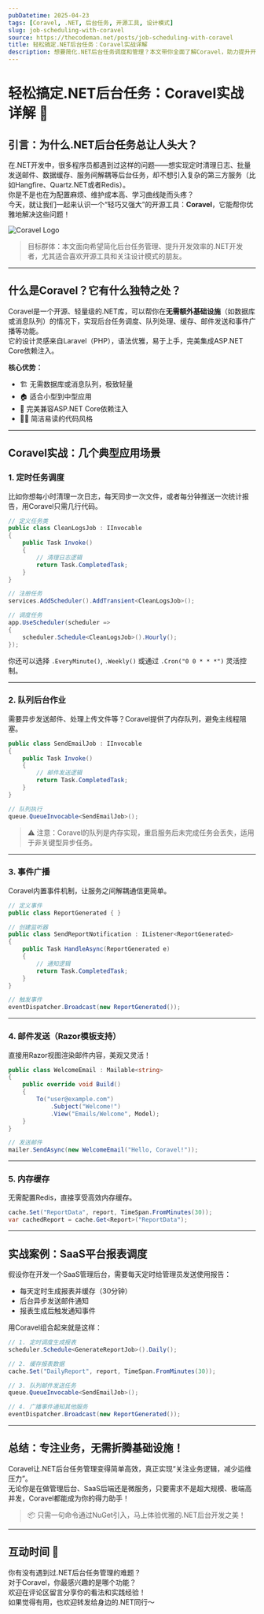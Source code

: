 ```yaml
---
pubDatetime: 2025-04-23
tags: [Coravel, .NET, 后台任务, 开源工具, 设计模式]
slug: job-scheduling-with-coravel
source: https://thecodeman.net/posts/job-scheduling-with-coravel
title: 轻松搞定.NET后台任务：Coravel实战详解
description: 想要简化.NET后台任务调度和管理？本文带你全面了解Coravel，助力提升开发效率，构建更清晰高效的后台应用！
---
```


# 轻松搞定.NET后台任务：Coravel实战详解 🚀

## 引言：为什么.NET后台任务总让人头大？

在.NET开发中，很多程序员都遇到过这样的问题——想实现定时清理日志、批量发送邮件、数据缓存、服务间解耦等后台任务，却不想引入复杂的第三方服务（比如Hangfire、Quartz.NET或者Redis）。  
你是不是也在为配置麻烦、维护成本高、学习曲线陡而头疼？  
今天，就让我们一起来认识一个“轻巧又强大”的开源工具：**Coravel**，它能帮你优雅地解决这些问题！

![Coravel Logo](https://github.com/jamesmh/coravel/raw/master/img/logo.png)

> 目标群体：本文面向希望简化后台任务管理、提升开发效率的.NET开发者，尤其适合喜欢开源工具和关注设计模式的朋友。

---

## 什么是Coravel？它有什么独特之处？

Coravel是一个开源、轻量级的.NET库，可以帮你在**无需额外基础设施**（如数据库或消息队列）的情况下，实现后台任务调度、队列处理、缓存、邮件发送和事件广播等功能。  
它的设计灵感来自Laravel（PHP），语法优雅，易于上手，完美集成ASP.NET Core依赖注入。

**核心优势：**

- 🏗 无需数据库或消息队列，极致轻量
- 🏠 适合小型到中型应用
- 🔗 完美兼容ASP.NET Core依赖注入
- 🧑‍💻 简洁易读的代码风格

---

## Coravel实战：几个典型应用场景

### 1. 定时任务调度

比如你想每小时清理一次日志，每天同步一次文件，或者每分钟推送一次统计报告，用Coravel只需几行代码。

```csharp
// 定义任务类
public class CleanLogsJob : IInvocable
{
    public Task Invoke()
    {
        // 清理日志逻辑
        return Task.CompletedTask;
    }
}

// 注册任务
services.AddScheduler().AddTransient<CleanLogsJob>();

// 调度任务
app.UseScheduler(scheduler =>
{
    scheduler.Schedule<CleanLogsJob>().Hourly();
});
```

你还可以选择 `.EveryMinute()`, `.Weekly()` 或通过 `.Cron("0 0 * * *")` 灵活控制。

---

### 2. 队列后台作业

需要异步发送邮件、处理上传文件等？Coravel提供了内存队列，避免主线程阻塞。

```csharp
public class SendEmailJob : IInvocable
{
    public Task Invoke()
    {
        // 邮件发送逻辑
        return Task.CompletedTask;
    }
}

// 队列执行
queue.QueueInvocable<SendEmailJob>();
```

> ⚠️ 注意：Coravel的队列是内存实现，重启服务后未完成任务会丢失，适用于非关键型异步任务。

---

### 3. 事件广播

Coravel内置事件机制，让服务之间解耦通信更简单。

```csharp
// 定义事件
public class ReportGenerated { }

// 创建监听器
public class SendReportNotification : IListener<ReportGenerated>
{
    public Task HandleAsync(ReportGenerated e)
    {
        // 通知逻辑
        return Task.CompletedTask;
    }
}

// 触发事件
eventDispatcher.Broadcast(new ReportGenerated());
```

---

### 4. 邮件发送（Razor模板支持）

直接用Razor视图渲染邮件内容，美观又灵活！

```csharp
public class WelcomeEmail : Mailable<string>
{
    public override void Build()
    {
        To("user@example.com")
            .Subject("Welcome!")
            .View("Emails/Welcome", Model);
    }
}

// 发送邮件
mailer.SendAsync(new WelcomeEmail("Hello, Coravel!"));
```

---

### 5. 内存缓存

无需配置Redis，直接享受高效内存缓存。

```csharp
cache.Set("ReportData", report, TimeSpan.FromMinutes(30));
var cachedReport = cache.Get<Report>("ReportData");
```

---

## 实战案例：SaaS平台报表调度

假设你在开发一个SaaS管理后台，需要每天定时给管理员发送使用报告：

- 每天定时生成报表并缓存（30分钟）
- 后台异步发送邮件通知
- 报表生成后触发通知事件

用Coravel组合起来就是这样：

```csharp
// 1. 定时调度生成报表
scheduler.Schedule<GenerateReportJob>().Daily();

// 2. 缓存报表数据
cache.Set("DailyReport", report, TimeSpan.FromMinutes(30));

// 3. 队列邮件发送任务
queue.QueueInvocable<SendEmailJob>();

// 4. 广播事件通知其他服务
eventDispatcher.Broadcast(new ReportGenerated());
```

---

## 总结：专注业务，无需折腾基础设施！

Coravel让.NET后台任务管理变得简单高效，真正实现“关注业务逻辑，减少运维压力”。  
无论你是在做管理后台、SaaS后端还是微服务，只要需求不是超大规模、极端高并发，Coravel都能成为你的得力助手！

> 📦 只需一句命令通过NuGet引入，马上体验优雅的.NET后台开发之美！

---

## 互动时间 🎯

你有没有遇到过.NET后台任务管理的难题？  
对于Coravel，你最感兴趣的是哪个功能？  
欢迎在评论区留言分享你的看法和实践经验！  
如果觉得有用，也欢迎转发给身边的.NET同行～
